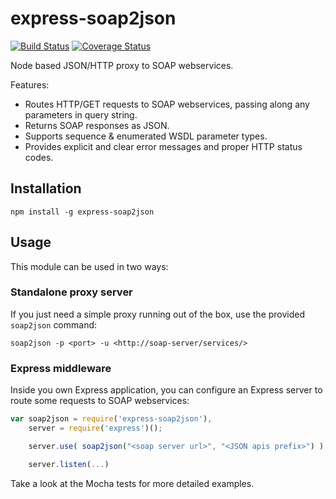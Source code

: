 # express-soap2json

[![Build Status][travis-image]][travis] [![Coverage Status][coveralls-image]][coveralls]

Node based JSON/HTTP proxy to SOAP webservices.

Features:
- Routes HTTP/GET requests to SOAP webservices, passing along any parameters in query string.
- Returns SOAP responses as JSON.
- Supports sequence & enumerated WSDL parameter types.
- Provides explicit and clear error messages and proper HTTP status codes.

## Installation

```
npm install -g express-soap2json
```

## Usage

This module can be used in two ways: 

### Standalone proxy server

If you just need a simple proxy running out of the box, use the provided `soap2json` command:

```
soap2json -p <port> -u <http://soap-server/services/>
```

### Express middleware

Inside you own Express application, you can configure an Express server to route some requests to SOAP webservices:

```javascript
var soap2json = require('express-soap2json'),
    server = require('express')();

    server.use( soap2json("<soap server url>", "<JSON apis prefix>") );

    server.listen(...)
```

Take a look at the Mocha tests for more detailed examples.


[travis]: http://travis-ci.org/tonyskn/express-soap2json
[travis-image]: https://secure.travis-ci.org/tonyskn/express-soap2json.png?branch=master
[coveralls]: https://coveralls.io/r/tonyskn/express-soap2json
[coveralls-image]: https://coveralls.io/repos/tonyskn/express-soap2json/badge.png?branch=master

